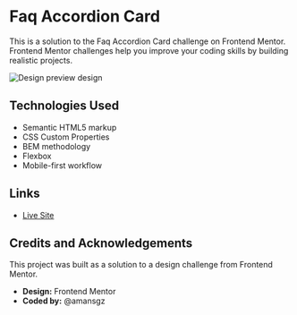 # Faq Accordion Card

This is a solution to the Faq Accordion Card challenge on Frontend Mentor. Frontend Mentor challenges help you improve your coding skills by building realistic projects.

![Design preview design](./assets/desktop-design.jpg)

## Technologies Used

- Semantic HTML5 markup
- CSS Custom Properties
- BEM methodology
- Flexbox
- Mobile-first workflow

## Links

- [Live Site]()

## Credits and Acknowledgements

This project was built as a solution to a design challenge from Frontend Mentor.

- **Design:** Frontend Mentor
- **Coded by:** @amansgz
